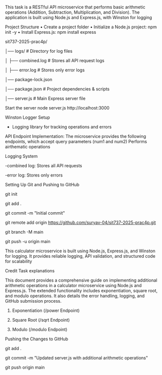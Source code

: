 This task is a RESTful API microservice that performs basic arithmetic operations (Addition, Subtraction, Multiplication, and Division). The application is built using Node.js and Express.js, with Winston for logging

Project Structure
• Create a project folder 
• Initialize a Node.js project: npm init -y 
• Install Express.js: npm install express

sit737-2025-prac4p/

│── logs/  # Directory for log files

│   ├── combined.log        # Stores all API request logs

│   ├── error.log           # Stores only error logs

│── package-lock.json           

│── package.json            # Project dependencies & scripts

│── server.js               # Main Express server file

Start the server
node server.js
http://localhost:3000

Winston Logger Setup
- Logging library for tracking operations and errors
  
API Endpoint Implementation:
The microservice provides the following endpoints, which accept query parameters (num1 and num2)
Performs airthematic operations

Logging System

-combined log:
Stores all API requests

-error log:
Stores only errors

Setting Up Git and Pushing to GitHub 

git init

git add .

git commit -m "Initial commit"

git remote add origin https://github.com/suryav-04/sit737-2025-prac4p.git

git branch -M main

git push -u origin main


This calculator microservice is built using Node.js, Express.js, and Winston for logging. It provides reliable logging, API validation, and structured code for scalability


Credit Task explanations 

This document provides a comprehensive guide on implementing additional arithmetic operations in a calculator microservice using Node.js and Express.js. The extended functionality includes exponentiation, square root, and modulo operations. It also details the error handling, logging, and GitHub submission process.


1. Exponentiation (/power Endpoint)

2. Square Root (/sqrt Endpoint)

3. Modulo (/modulo Endpoint)


Pushing the Changes to GitHub

git add .

git commit -m "Updated server.js with additional arithmetic operations"

git push origin main

